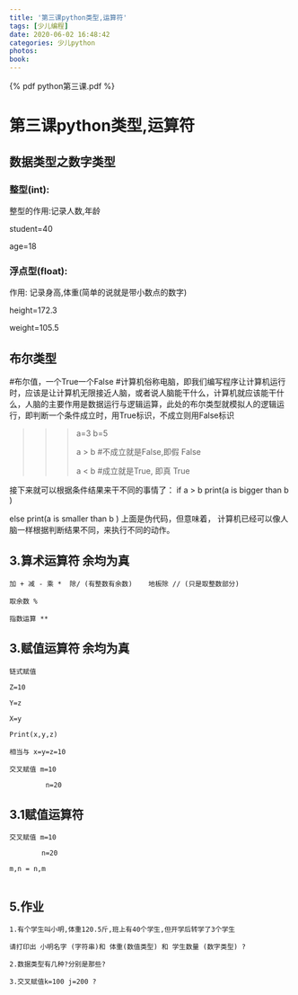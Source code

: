 ```yaml
---
title: '第三课python类型,运算符'
tags: [少儿编程]
date: 2020-06-02 16:48:42
categories: 少儿python
photos:
book:
---
```


{% pdf python第三课.pdf %}

# 第三课python类型,运算符

## 数据类型之数字类型 

### 整型(int):

整型的作用:记录人数,年龄

student=40

age=18

### 浮点型(float):

  作用:  记录身高,体重(简单的说就是带小数点的数字)

  height=172.3

  

weight=105.5

## 布尔类型

#布尔值，一个True一个False
#计算机俗称电脑，即我们编写程序让计算机运行时，应该是让计算机无限接近人脑，或者说人脑能干什么，计算机就应该能干什么，人脑的主要作用是数据运行与逻辑运算，此处的布尔类型就模拟人的逻辑运行，即判断一个条件成立时，用True标识，不成立则用False标识

>>> a=3
>>> b=5
>>>
>>> a > b #不成立就是False,即假
>>> False
>>>
>>> a < b #成立就是True, 即真
>>> True

接下来就可以根据条件结果来干不同的事情了：
if a > b 
   print(a is bigger than b )

else 
   print(a is smaller than b )
上面是伪代码，但意味着， 计算机已经可以像人脑一样根据判断结果不同，来执行不同的动作。

## 3.算术运算符 余均为真 

```
加 + 减 - 乘 *  除/ (有整数有余数)    地板除 // (只是取整数部分)

取余数 %

指数运算 **
```

## 3.赋值运算符 余均为真 

```
链式赋值

Z=10

Y=z

X=y

Print(x,y,z)  

相当与 x=y=z=10

交叉赋值 m=10 

         n=20
```

## 3.1赋值运算符

```
交叉赋值 m=10 

        n=20

m,n = n,m


```

## 5.作业 

```
1.有个学生叫小明,体重120.5斤,班上有40个学生,但开学后转学了3个学生

请打印出 小明名字 (字符串)和 体重(数值类型) 和 学生数量 (数字类型) ?

2.数据类型有几种?分别是那些?

3.交叉赋值k=100 j=200 ?
```

